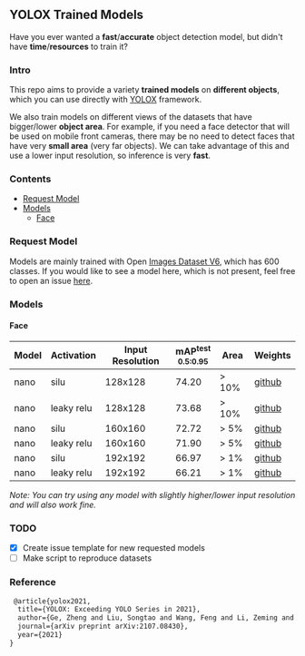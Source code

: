 ## YOLOX Trained Models

Have you ever wanted a **fast**/**accurate** object detection model, but didn't have **time**/**resources** to train it?

### Intro

This repo aims to provide a variety **trained models** on **different objects**, which you can use directly
with [YOLOX](https://github.com/Megvii-BaseDetection/YOLOX) framework.

We also train models on different views of the datasets that have bigger/lower **object area**. For example, if you need
a face detector that will be used on mobile front cameras, there may be no need to detect faces that have very
**small area** (very far objects). We can take advantage of this and use a lower input resolution, so inference is
very **fast**.

### Contents

- [Request Model](#request-model)
- [Models](#models)
    * [Face](#face)

### Request Model

Models are mainly trained with Open [Images Dataset V6](https://storage.googleapis.com/openimages/web/index.html), which
has 600 classes. If you would like to see a model here, which is not present, feel free to open an issue
[here](https://github.com/ankandrew/yolox-models/issues/new?assignees=&labels=train+model&template=request-new-model.md&title=%5BTRAIN%5D+-+).

### Models

#### Face

| Model | Activation | Input Resolution | mAP<sup>test<br>0.5:0.95</sup> | Area  | Weights                                                                                                        |
|-------|------------|------------------|--------------------------------|-------|----------------------------------------------------------------------------------------------------------------|
| nano  | silu       | 128x128          | 74.20                          | > 10% | [github](https://github.com/ankandrew/yolox-models/releases/download/v1.0.0/faces_10p_area_nano_128_silu.pth)  |
| nano  | leaky relu | 128x128          | 73.68                          | > 10% | [github](https://github.com/ankandrew/yolox-models/releases/download/v1.0.0/faces_10p_area_nano_128_lrelu.pth) |
| nano  | silu       | 160x160          | 72.72                          | > 5%  | [github](https://github.com/ankandrew/yolox-models/releases/download/v1.0.0/faces_5p_area_nano_160_silu.pth)   |
| nano  | leaky relu | 160x160          | 71.90                          | > 5%  | [github](https://github.com/ankandrew/yolox-models/releases/download/v1.0.0/faces_5p_area_nano_160_lrelu.pth)  |
| nano  | silu       | 192x192          | 66.97                          | > 1%  | [github](https://github.com/ankandrew/yolox-models/releases/download/v1.0.0/faces_1p_area_nano_192_silu.pth)   |
| nano  | leaky relu | 192x192          | 66.21                          | > 1%  | [github](https://github.com/ankandrew/yolox-models/releases/download/v1.0.0/faces_1p_area_nano_192_lrelu.pth)  |

_Note: You can try using any model with slightly higher/lower input resolution and will also work fine._

### TODO

- [x] Create issue template for new requested models
- [ ] Make script to reproduce datasets

### Reference

```latex
 @article{yolox2021,
  title={YOLOX: Exceeding YOLO Series in 2021},
  author={Ge, Zheng and Liu, Songtao and Wang, Feng and Li, Zeming and Sun, Jian},
  journal={arXiv preprint arXiv:2107.08430},
  year={2021}
}
```
